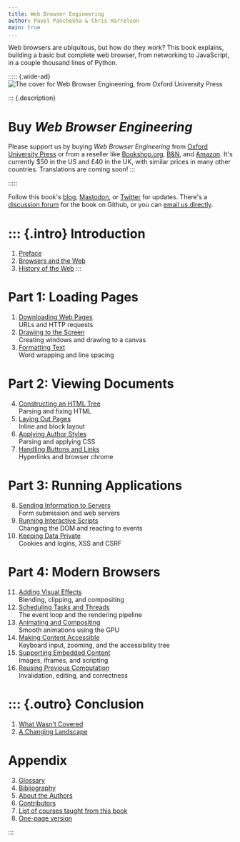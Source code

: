 ```yaml
---
title: Web Browser Engineering
author: Pavel Panchekha & Chris Harrelson
main: true
...
```


Web browsers are ubiquitous, but how do they work? This book explains,
building a basic but complete web browser, from networking to
JavaScript, in a couple thousand lines of Python.

::::: {.wide-ad}
![The cover for Web Browser Engineering, from Oxford University Press](im/cover.jpg)

::: {.description}
# Buy _Web Browser Engineering_

Please support us by buying _Web Browser Engineering_ from [Oxford University
Press](https://global.oup.com/academic/product/web-browser-engineering-9780198913863)
or from a reseller like
[Bookshop.org](https://bookshop.org/p/books/web-browser-engineering-chris-harrelson/21588966),
[B&N](https://www.barnesandnoble.com/w/web-browser-engineering-pavel-panchekha/1146050176),
and [Amazon](https://amzn.to/4hFTkC2).
It's currently $50 in the US and £40 in the UK, with similar prices in
many other countries. Translations are coming soon!
:::

:::::

Follow this book's [blog][blog], [Mastodon][mastodon], or [Twitter][twitter] for updates.
There's a [discussion forum][forum] for the book on Github, or you
can [email us directly](mailto:author@browser.engineering).

[blog]: https://browserbook.substack.com/archive
[twitter]: https://twitter.com/browserbook
[mastodon]: https://indieweb.social/@browserbook
[forum]: https://github.com/browserengineering/book/discussions

::: {.intro}
Introduction
============

1. [Preface](preface.md)
2. [Browsers and the Web](intro.md)
3. [History of the Web](history.md)
:::

Part 1: Loading Pages
=====================

1. [Downloading Web Pages](http.md)\
    URLs and HTTP requests
2. [Drawing to the Screen](graphics.md)\
    Creating windows and drawing to a canvas
3. [Formatting Text](text.md)\
    Word wrapping and line spacing

Part 2: Viewing Documents
=========================

4. [Constructing an HTML Tree](html.md)\
    Parsing and fixing HTML
5. [Laying Out Pages](layout.md)\
    Inline and block layout
6. [Applying Author Styles](styles.md)\
    Parsing and applying CSS
7. [Handling Buttons and Links](chrome.md)\
    Hyperlinks and browser chrome

Part 3: Running Applications
============================

8. [Sending Information to Servers](forms.md)\
    Form submission and web servers
9. [Running Interactive Scripts](scripts.md)\
    Changing the DOM and reacting to events
10. [Keeping Data Private](security.md)\
    Cookies and logins, XSS and CSRF

Part 4: Modern Browsers
=======================

11. [Adding Visual Effects](visual-effects.md)\
    Blending, clipping, and compositing
12. [Scheduling Tasks and Threads](scheduling.md)\
    The event loop and the rendering pipeline
13. [Animating and Compositing](animations.md)\
    Smooth animations using the GPU
14. [Making Content Accessible](accessibility.md)\
    Keyboard input, zooming, and the accessibility tree
15. [Supporting Embedded Content](embeds.md)\
    Images, iframes, and scripting
16. [Reusing Previous Computation](invalidation.md)\
    Invalidation, editing, and correctness

::: {.outro}
Conclusion
==========

1. [What Wasn't Covered](skipped.md)
2. [A Changing Landscape](change.md)

Appendix
========

3. [Glossary](glossary.md)
4. [Bibliography](bibliography.md)
5. [About the Authors](about.md)
6. [Contributors](/thanks)
7. [List of courses taught from this book](classes.md)
8. [One-page version](onepage.md)

:::
